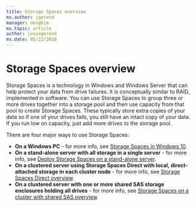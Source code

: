 ```yaml
---
title: Storage Spaces overview
ms.author: jgerend
manager: dougkim
ms.topic: article
author: jasongerend
ms.date: 05/22/2018
---
```

# Storage Spaces overview

Storage Spaces is a technology in Windows and Windows Server that can help protect your data from drive failures. It is conceptually similar to RAID, implemented in software. You can use Storage Spaces to group three or more drives together into a storage pool and then use capacity from that pool to create Storage Spaces. These typically store extra copies of your data so if one of your drives fails, you still have an intact copy of your data. If you run low on capacity, just add more drives to the storage pool.

There are four major ways to use Storage Spaces:

- **On a Windows PC** - for more info, see [Storage Spaces in Windows 10](https://windows.microsoft.com/windows-10/storage-spaces-windows-10).
- **On a stand-alone server with all storage in a single server** - for more info, see [Deploy Storage Spaces on a stand-alone server](deploy-standalone-storage-spaces.md).
- **On a clustered server using Storage Spaces Direct with local, direct-attached storage in each cluster node** - for more info, see [Storage Spaces Direct overview](storage-spaces-direct-overview.md).
- **On a clustered server with one or more shared SAS storage enclosures holding all drives** - for more info, see [Storage Spaces on a cluster with shared SAS overview](/previous-versions/windows/it-pro/windows-server-2012-r2-and-2012/hh831739(v%3dws.11)).
